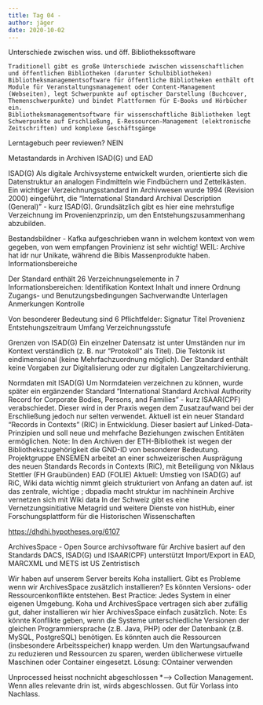 ```yaml
---
title: Tag 04 - 
author: jäger
date: 2020-10-02
---
```


Unterschiede zwischen wiss. und öff. Bibliothekssoftware

    Traditionell gibt es große Unterschiede zwischen wissenschaftlichen und öffentlichen Bibliotheken (darunter Schulbibliotheken)
    Bibliotheksmanagementsoftware für öffentliche Bibliotheken enthält oft Module für Veranstaltungsmanagement oder Content-Management (Webseiten), legt Schwerpunkte auf optischer Darstellung (Buchcover, Themenschwerpunkte) und bindet Plattformen für E-Books und Hörbücher ein.
    Bibliotheksmanagementsoftware für wissenschaftliche Bibliotheken legt Schwerpunkte auf Erschließung, E-Ressourcen-Management (elektronische Zeitschriften) und komplexe Geschäftsgänge

Lerntagebuch peer reviewen? NEIN

Metastandards in Archiven ISAD(G) und EAD

ISAD(G)
    Als digitale Archivsysteme entwickelt wurden, orientierte sich die Datenstruktur an analogen Findmitteln wie Findbüchern und Zettelkästen.
    Ein wichtiger Verzeichnungsstandard im Archivwesen wurde 1994 (Revision 2000) eingeführt, die “International Standard Archival Description (General)” - kurz ISAD(G).
    Grundsätzlich gibt es hier eine mehrstufige Verzeichnung im Provenienzprinzip, um den Entstehungszusammenhang abzubilden.

Bestandsbildner - Kafka
aufgeschrieben wann in welchem kontext von wem gegeben, von wem empfangen
Provinienz ist sehr wichtig!
WEIL: Archive hat idr nur Unikate, während die Bibis Massenprodukte haben.
Informationsbereiche

Der Standard enthält 26 Verzeichnungselemente in 7 Informationsbereichen:
    Identifikation
    Kontext
    Inhalt und innere Ordnung
    Zugangs- und Benutzungsbedingungen
    Sachverwandte Unterlagen
    Anmerkungen
    Kontrolle

Von besonderer Bedeutung sind 6 Pflichtfelder:
    Signatur
    Titel
    Provenienz
    Entstehungszeitraum
    Umfang
    Verzeichnungsstufe

Grenzen von ISAD(G)
    Ein einzelner Datensatz ist unter Umständen nur im Kontext verständlich (z. B. nur “Protokoll” als Titel).
    Die Tektonik ist eindimensional (keine Mehrfachzuordnung möglich).
    Der Standard enthält keine Vorgaben zur Digitalisierung oder zur digitalen Langzeitarchivierung.

Normdaten mit ISAD(G)
    Um Normdateien verzeichnen zu können, wurde später ein ergänzender Standard “International Standard Archival Authority Record for Corporate Bodies, Persons, and Families” - kurz ISAAR(CPF) verabschiedet. Dieser wird in der Praxis wegen dem Zusatzaufwand bei der Erschließung jedoch nur selten verwendet.
    Aktuell ist ein neuer Standard “Records in Contexts” (RIC) in Entwicklung. Dieser basiert auf Linked-Data-Prinzipien und soll neue und mehrfache Beziehungen zwischen Entitäten ermöglichen.
Note:
    In den Archiven der ETH-Bibliothek ist wegen der Bibliothekszugehörigkeit die GND-ID von besonderer Bedeutung.
    Projektgruppe ENSEMEN arbeitet an einer schweizerischen Ausprägung des neuen Standards Records in Contexts (RiC), mit Beteiligung von Niklaus Stettler (FH Graubünden)
EAD
(FOLIE)
Aktuell: Umstieg von ISAD(G) auf RiC, Wiki data wichtig nimmt gleich strukturiert von Anfang an daten auf. ist das zentrale, wichtige ; dbpadia macht struktur im nachhinein
Archive vernetzen sich mit Wiki data
In der Schweiz gibt es eine Vernetzungsinitiative Metagrid und weitere Dienste von histHub, einer Forschungsplattform für die Historischen Wissenschaften

https://dhdhi.hypotheses.org/6107

ArchivesSpace - Open Source archivsoftware für Archive
    basiert auf den Standards DACS, ISAD(G) und ISAAR(CPF)
    unterstützt Import/Export in EAD, MARCXML und METS
ist US Zentristisch

Wir haben auf unserem Server bereits Koha installiert. Gibt es Probleme wenn wir ArchivesSpace zusätzlich installieren?
    Es könnten Versions- oder Ressourcenkonflikte entstehen.
    Best Practice: Jedes System in einer eigenen Umgebung.
    Koha und ArchivesSpace vertragen sich aber zufällig gut, daher installieren wir hier ArchivesSpace einfach zusätzlich.
Note:
    Es könnte Konflikte geben, wenn die Systeme unterschiedliche Versionen der gleichen Programmiersprache (z.B. Java, PHP) oder der Datenbank (z.B. MySQL, PostgreSQL) benötigen. Es könnten auch die Ressourcen (insbesondere Arbeitsspeicher) knapp werden.
    Um den Wartungsaufwand zu reduzieren und Ressourcen zu sparen, werden üblicherwese virtuelle Maschinen oder Container eingesetzt.
Lösung: COntainer verwenden


Unprocessed heisst nochnicht abgeschlossen *--> Collection Management. Wenn alles relevante drin ist, wirds abgeschlossen. Gut für Vorlass into Nachlass.
